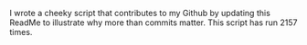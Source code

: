 I wrote a cheeky script that contributes to my Github by updating this ReadMe to illustrate why more than commits matter. This script has run 2157 times.